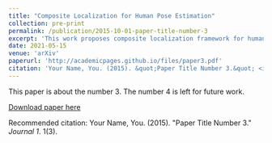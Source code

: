 ```yaml
---
title: "Composite Localization for Human Pose Estimation"
collection: pre-print
permalink: /publication/2015-10-01-paper-title-number-3
excerpt: 'This work proposes composite localization framework for human pose estimation by dividing the complex learning objective into two simpler ones.'
date: 2021-05-15
venue: 'arXiv'
paperurl: 'http://academicpages.github.io/files/paper3.pdf'
citation: 'Your Name, You. (2015). &quot;Paper Title Number 3.&quot; <i>Journal 1</i>. 1(3).'
---
```

This paper is about the number 3. The number 4 is left for future work.

[Download paper here](http://academicpages.github.io/files/paper3.pdf)

Recommended citation: Your Name, You. (2015). "Paper Title Number 3." <i>Journal 1</i>. 1(3).
